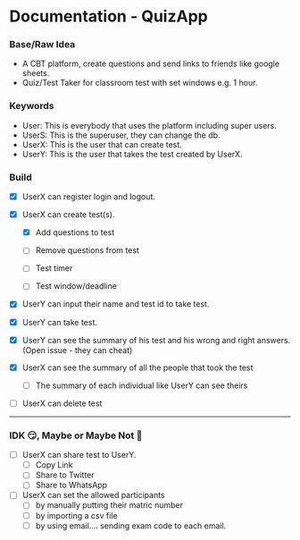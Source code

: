 # Documentation - QuizApp

### Base/Raw Idea
- A CBT platform, create questions and send links to friends like google sheets.
- Quiz/Test Taker for classroom test with set windows e.g. 1 hour.

### Keywords
- User: This is everybody that uses the platform including super users.
- UserS: This is the superuser, they can change the db.
- UserX: This is the user that can create test.
- UserY: This is the user that takes the test created by UserX.


### Build
- [x] UserX can register login and logout.

- [x] UserX can create test(s).
    - [x] Add questions to test
    - [ ] Remove questions from test
    - [ ] Test timer
    - [ ] Test window/deadline



- [x] UserY can input their name and test id to take test.

- [x] UserY can take test.

- [x] UserY can see the summary of his test and his wrong and right answers. (Open issue - they can cheat)

- [x] UserX can see the summary of all the people that took the test
    - [ ] The summary of each individual like UserY can see theirs

- [ ] UserX can delete test 

----
### IDK 😏, Maybe or Maybe Not 🤡
- [ ] UserX can share test to UserY.
    - [ ] Copy Link
    - [ ] Share to Twitter
    - [ ] Share to WhatsApp
- [ ] UserX can set the allowed participants
    - [ ] by manually putting their matric number
    - [ ] by importing a csv file
    - [ ] by using email.... sending exam code to each email.